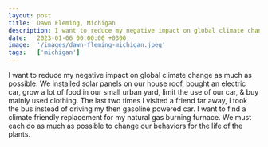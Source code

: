 ```yaml
---
layout: post
title:  Dawn Fleming, Michigan
description: I want to reduce my negative impact on global climate change as much as possible. We installed solar panels on our house roof, bought an electric car,...
date:   2023-01-06 00:00:00 +0300
image:  '/images/dawn-fleming-michigan.jpeg'
tags:   ['michigan']
---
```

I want to reduce my negative impact on global climate change as much as possible. We installed solar panels on our house roof, bought an electric car, grow a lot of food in our small urban yard, limit the use of our car, & buy mainly used clothing. The last two times I visited a friend far away, I took the bus instead of driving my then gasoline powered car. I want to find a climate friendly replacement for my natural gas burning furnace. We must each do as much as possible to change our behaviors for the life of the plants.

